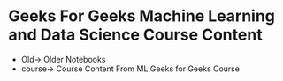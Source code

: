 # Geeks For Geeks Machine Learning and Data Science Course Content

-   Old-> Older Notebooks
-  course-> Course Content From ML Geeks for Geeks Course
